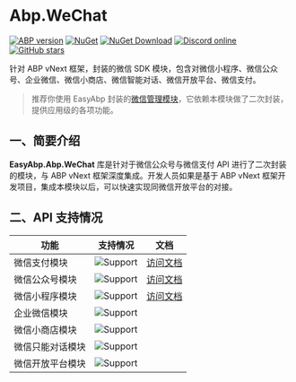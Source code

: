 # Abp.WeChat

[![ABP version](https://img.shields.io/badge/dynamic/xml?style=flat-square&color=yellow&label=abp&query=%2F%2FProject%2FPropertyGroup%2FAbpVersion&url=https%3A%2F%2Fraw.githubusercontent.com%2FEasyAbp%2FAbp.WeChat%2Fmaster%2FDirectory.Build.props)](https://abp.io)
[![NuGet](https://img.shields.io/nuget/v/EasyAbp.Abp.WeChat.Common.svg?style=flat-square)](https://www.nuget.org/packages/EasyAbp.Abp.WeChat.Common)
[![NuGet Download](https://img.shields.io/nuget/dt/EasyAbp.Abp.WeChat.Common.svg?style=flat-square)](https://www.nuget.org/packages/EasyAbp.Abp.WeChat.Common)
[![Discord online](https://badgen.net/discord/online-members/S6QaezrCRq?label=Discord)](https://discord.gg/S6QaezrCRq)
[![GitHub stars](https://img.shields.io/github/stars/EasyAbp/Abp.WeChat?style=social)](https://www.github.com/EasyAbp/Abp.WeChat)

针对 ABP vNext 框架，封装的微信 SDK 模块，包含对微信小程序、微信公众号、企业微信、微信小商店、微信智能对话、微信开放平台、微信支付。

> 推荐你使用 EasyAbp 封装的[微信管理模块](https://github.com/EasyAbp/WeChatManagement)，它依赖本模块做了二次封装，提供应用级的各项功能。

## 一、简要介绍

**EasyAbp.Abp.WeChat** 库是针对于微信公众号与微信支付 API 进行了二次封装的模块，与 ABP vNext 框架深度集成。开发人员如果是基于 ABP vNext  框架开发项目，集成本模块以后，可以快速实现同微信开放平台的对接。

## 二、API 支持情况

| 功能             | 支持情况                                                     | 文档                                   |
| ---------------- | ------------------------------------------------------------ | -------------------------------------- |
| 微信支付模块     | ![Support](https://img.shields.io/badge/-部分支持-orange.svg) | [访问文档](/docs/WeChatPay.md)         |
| 微信公众号模块   | ![Support](https://img.shields.io/badge/-部分支持-orange.svg) | [访问文档](/docs/WeChatOfficial.md)    |
| 微信小程序模块   | ![Support](https://img.shields.io/badge/-部分支持-orange.svg) | [访问文档](/docs/WeChatMiniProgram.md) |
| 企业微信模块     | ![Support](https://img.shields.io/badge/-不支持-red.svg)     |                                        |
| 微信小商店模块   | ![Support](https://img.shields.io/badge/-不支持-red.svg)     |                                        |
| 微信只能对话模块 | ![Support](https://img.shields.io/badge/-不支持-red.svg)     |                                        |
| 微信开放平台模块 | ![Support](https://img.shields.io/badge/-不支持-red.svg)     |                                        |
